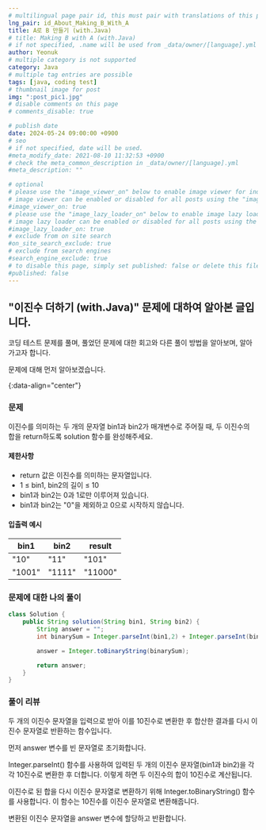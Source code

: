 ```yaml
---
# multilingual page pair id, this must pair with translations of this page. (This name must be unique)
lng_pair: id_About_Making_B_With_A
title: A로 B 만들기 (with.Java)
# title: Making B with A (with.Java)
# if not specified, .name will be used from _data/owner/[language].yml
author: Yeonuk
# multiple category is not supported
category: Java
# multiple tag entries are possible
tags: [java, coding test]
# thumbnail image for post
img: ":post_pic1.jpg"
# disable comments on this page
# comments_disable: true

# publish date
date: 2024-05-24 09:00:00 +0900
# seo
# if not specified, date will be used.
#meta_modify_date: 2021-08-10 11:32:53 +0900
# check the meta_common_description in _data/owner/[language].yml
#meta_description: ""

# optional
# please use the "image_viewer_on" below to enable image viewer for individual pages or posts (_posts/ or [language]/_posts folders).
# image viewer can be enabled or disabled for all posts using the "image_viewer_posts: true" setting in _data/conf/main.yml.
#image_viewer_on: true
# please use the "image_lazy_loader_on" below to enable image lazy loader for individual pages or posts (_posts/ or [language]/_posts folders).
# image lazy loader can be enabled or disabled for all posts using the "image_lazy_loader_posts: true" setting in _data/conf/main.yml.
#image_lazy_loader_on: true
# exclude from on site search
#on_site_search_exclude: true
# exclude from search engines
#search_engine_exclude: true
# to disable this page, simply set published: false or delete this file
#published: false
---
```


<!-- outline-start -->

## "이진수 더하기 (with.Java)" 문제에 대하여 알아본 글입니다.

코딩 테스트 문제를 풀며, 풀었던 문제에 대한 회고와 다른 풀이 방법을 알아보며, 알아가고자 합니다.

문제에 대해 먼저 알아보겠습니다.

{:data-align="center"}

<!-- outline-end -->

### 문제

이진수를 의미하는 두 개의 문자열 bin1과 bin2가 매개변수로 주어질 때, 두 이진수의 합을 return하도록 solution 함수를 완성해주세요.

#### 제한사항

- return 값은 이진수를 의미하는 문자열입니다.
- 1 ≤ bin1, bin2의 길이 ≤ 10
- bin1과 bin2는 0과 1로만 이루어져 있습니다.
- bin1과 bin2는 "0"을 제외하고 0으로 시작하지 않습니다.

#### 입출력 예시

<!--
| lines                     | result |
| ------------------------- | ------ |
| [[0, 1], [2, 5], [3, 9]]  | 2      |
| [[-1, 1], [1, 3], [3, 9]] | 0      |
| [[0, 5], [3, 9], [1, 10]] | 8      | -->

| bin1   | bin2   | result  |
| ------ | ------ | ------- |
| "10"   | "11"   | "101"   |
| "1001" | "1111" | "11000" |

### 문제에 대한 나의 풀이

```java
class Solution {
    public String solution(String bin1, String bin2) {
        String answer = "";
        int binarySum = Integer.parseInt(bin1,2) + Integer.parseInt(bin2,2);

        answer = Integer.toBinaryString(binarySum);

        return answer;
    }
}
```

### 풀이 리뷰

두 개의 이진수 문자열을 입력으로 받아 이를 10진수로 변환한 후 합산한 결과를 다시 이진수 문자열로 반환하는 함수입니다.

먼저 answer 변수를 빈 문자열로 초기화합니다.

Integer.parseInt() 함수를 사용하여 입력된 두 개의 이진수 문자열(bin1과 bin2)을 각각 10진수로 변환한 후 더합니다. 이렇게 하면 두 이진수의 합이 10진수로 계산됩니다.

이진수로 된 합을 다시 이진수 문자열로 변환하기 위해 Integer.toBinaryString() 함수를 사용합니다. 이 함수는 10진수를 이진수 문자열로 변환해줍니다.

변환된 이진수 문자열을 answer 변수에 할당하고 반환합니다.
